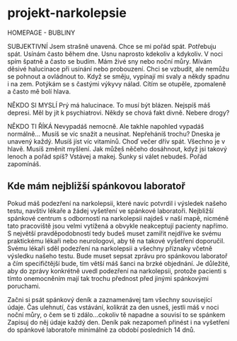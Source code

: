 # projekt-narkolepsie

HOMEPAGE - BUBLINY

SUBJEKTIVNÍ
Jsem strašně unavená. Chce se mi pořád spát.
Potřebuju spát.
Usínám často během dne. Usnu naprosto kdekoliv a kdykoliv.
V noci spím špatně a často se budím.
Mám živé sny nebo noční můry.
Mívám děsivé halucinace při usínání nebo probouzení. Chci se vzbudit, ale nemůžu se pohnout a ovládnout to.
Když se směju, vypínají mi svaly a někdy spadnu i na zem.
Potýkám se s častými výkyvy nálad.
Cítím se otupěle, zpomaleně a často mě bolí hlava.

NĚKDO SI MYSLÍ
Prý má halucinace. To musí být blázen.
Nejspíš máš depresi. Měl by jít k psychiatrovi.
Někdy se chová fakt divně. Nebere drogy?

NĚKDO TI ŘÍKÁ
Nevypadáš nemocně.
Ale takhle napohled vypadáš normálně...
Musíš se víc snažit a neusínat.
Nepřeháníš trochu? Dneska je unavený každý.
Musíš jíst víc vitamínů.
Choď večer dřív spát.
Všechno je v hlavě. Musíš změnit myšlení.
Jak můžeš něčeho dosáhnout, když jsi takový lenoch a pořád spíš?
Vstávej a makej. Šunky si válet nebudeš.
Pořád zapomínáš.

<section class="section">
      <div class="container">
        <h2>Kde mám nejbližší spánkovou laboratoř</h2>
        <div class="row justify-content-center">
          <div class="col-md-12 text-left">
            <p>
              Pokud máš podezření na narkolepsii, které navíc potvrdil i výsledek našeho testu, navštiv lékaře a žádej vyšetření ve spánkové laboratoři. Nejbližší spánkové centrum s odborností na narkolepsii najdeš v naší mapě, nicméně tato pracoviště jsou velmi vytížená a obvykle neakceptují pacienty napřímo. S největší pravděpodobností tedy budeš muset zamířit nejdříve ke svému praktickému lékaři nebo neurologovi, aby tě na takové vyšetření doporučil. Svému lékaři sděl podezření na narkolepsii a všechny příznaky včetně výsledku našeho testu. Bude muset sepsat zprávu pro spánkovou laboratoř a čím specifičtější bude, tím větší máš šanci na brzké objednání. Je důležité, aby do zprávy konkrétně uvedl podezření na narkolepsii, protože pacienti s tímto onemocněním mají tak trochu přednost před jinými spánkovými poruchami.
            </p>
            <p>
              Začni si psát spánkový deník a zaznamenávej tam všechny související údaje. Čas ulehnutí, čas vstávání, kolikrát za den usneš, jestli máš v noci noční můry, o čem se ti zdálo...cokoliv tě napadne a souvisí to se spánkem Zapisuj do něj údaje každý den. Deník pak nezapomeň přinést i na vyšetření do spánkové laboratoře minimálně za období posledních 14 dnů.
            </p>
          </div>
        </div>
      </div>
    </section>
